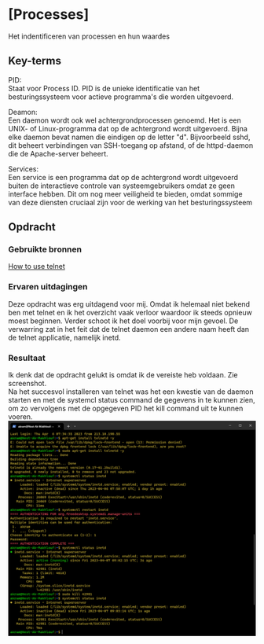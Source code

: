 # [Processes]
Het indentificeren van processen en hun waardes

## Key-terms
PID:  
Staat voor Process ID. PID is de unieke identificatie van het besturingssysteem voor actieve programma's die worden uitgevoerd.  

Deamon:  
Een daemon wordt ook wel achtergrondprocessen genoemd. Het is een UNIX- of Linux-programma dat op de achtergrond wordt uitgevoerd. Bijna elke daemon bevat namen die eindigen op de letter "d". Bijvoorbeeld sshd, dit beheert verbindingen van SSH-toegang op afstand, of de httpd-daemon die de Apache-server beheert.

Services:  
Een service is een programma dat op de achtergrond wordt uitgevoerd buiten de interactieve controle van systeemgebruikers omdat ze geen interface hebben. Dit om nog meer veiligheid te bieden, omdat sommige van deze diensten cruciaal zijn voor de werking van het besturingssysteem
    
## Opdracht
### Gebruikte bronnen
[How to use telnet](https://www.atlantic.net/vps-hosting/how-to-install-and-use-telnet-on-debian-11/)

### Ervaren uitdagingen
Deze opdracht was erg uitdagend voor mij. Omdat ik helemaal niet bekend ben met telnet en ik het overzicht vaak verloor waardoor ik steeds opnieuw moest beginnen. Verder schoot ik het doel voorbij voor mijn gevoel.
De verwarring zat in het feit dat de telnet daemon een andere naam heeft dan de telnet applicatie, namelijk inetd. 

### Resultaat
Ik denk dat de opdracht gelukt is omdat ik de vereiste heb voldaan. Zie screenshot.  
Na het succesvol installeren van telnet was het een kwestie van de daemon starten en met de systemcl status command de gegevens in te kunnen zien, om zo vervolgens met de opgegeven PID het kill command uit te kunnen voeren.
![Screenshot](/00_includes/Week-1-img/telnet.png)